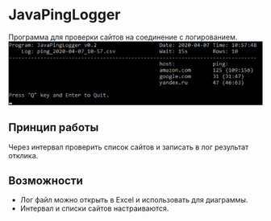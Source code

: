 # JavaPingLogger
Программа для проверки сайтов на соединение с логированием.
![Иллюстрация к проекту](https://github.com/sergej-shugajev/JavaPingLogger/blob/master/preview.gif)

## Принцип работы
Через интервал проверить список сайтов и записать в лог результат отклика.

## Возможности
- Лог файл можно открыть в Excel и использовать для диаграммы.
- Интервал и списки сайтов настраиваются.
